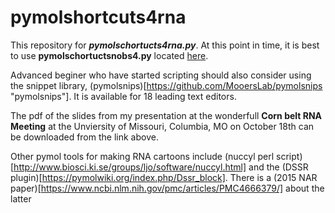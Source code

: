 # pymolshortcuts4rna

This repository for ***pymolschortucts4rna.py***.
At this point in time, it is best to use  **pymolschortuctsnobs4.py** located [here](https://github.com/MooersLab/pymolshortcuts "/pymolshortcuts").

Advanced beginer who have started scripting should also consider using the snippet library, (pymolsnips)[https://github.com/MooersLab/pymolsnips "pymolsnips"]. 
It is available for 18 leading text editors.

The pdf of the slides from my presentation at the wonderfull **Corn belt RNA Meeting** at the Unviersity of Missouri, Columbia, MO on October 18th can be downloaded from the link above. 

Other pymol tools for making RNA cartoons include (nuccyl perl script)[http://www.biosci.ki.se/groups/ljo/software/nuccyl.html] and the (DSSR plugin)[https://pymolwiki.org/index.php/Dssr_block].
There is a (2015 NAR paper)[https://www.ncbi.nlm.nih.gov/pmc/articles/PMC4666379/] about the latter 
